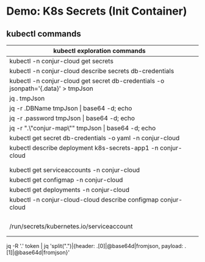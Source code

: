 # Demo: K8s Secrets (Init Container)

## kubectl commands
| kubectl exploration commands                                                 |     |
|------------------------------------------------------------------------------|-----|
| kubectl -n conjur-cloud get secrets                                          |     |
| kubectl -n conjur-cloud describe secrets db-credentials                      |     |
| kubectl -n conjur-cloud get secret db-credentials -o jsonpath='{.data}' > tmpJson  |     |
| jq . tmpJson                                                                 |     |
| jq -r .DBName tmpJson &#124; base64 -d; echo                                 |     |
| jq -r .password tmpJson &#124; base64 -d; echo                               |     |
| jq -r ".\\"conjur-map\\"" tmpJson &#124; base64 -d; echo                     |     |
| kubectl get secret db-credentials -o yaml -n conjur-cloud                    |     |  
| kubectl describe deployment k8s-secrets-app1 -n conjur-cloud                 |     |
|                                                                              |     |
|                                                                              |     |
| kubectl get serviceaccounts -n conjur-cloud                                  |     |
| kubectl get configmap -n conjur-cloud                                        |     |
| kubectl get deployments -n conjur-cloud  <br/>                               |     |
| kubectl -n conjur-cloud-cloud describe configmap conjur-cloud                |     |
|                                                                              |     |
|                                                                              |     |
|                                                                              |     |
|                                                                              |     |
| /run/secrets/kubernetes.io/serviceaccount                                    |     |
|                                                                              |     |
|                                                                              |     |

jq -R '.' token  | jq 'split(".")|{header: .[0]|@base64d|fromjson, payload: .[1]|@base64d|fromjson}' 


